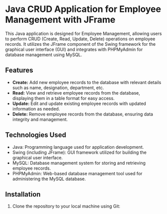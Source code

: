 # Java CRUD Application for Employee Management with JFrame

This Java application is designed for Employee Management, allowing users to perform CRUD (Create, Read, Update, Delete) operations on employee records. It utilizes the JFrame component of the Swing framework for the graphical user interface (GUI) and integrates with PHPMyAdmin for database management using MySQL.

## Features

- **Create:** Add new employee records to the database with relevant details such as name, designation, department, etc.
- **Read:** View and retrieve employee records from the database, displaying them in a table format for easy access.
- **Update:** Edit and update existing employee records with updated information as needed.
- **Delete:** Remove employee records from the database, ensuring data integrity and management.

## Technologies Used

- Java: Programming language used for application development.
- Swing (including JFrame): GUI framework utilized for building the graphical user interface.
- MySQL: Database management system for storing and retrieving employee records.
- PHPMyAdmin: Web-based database management tool used for administering the MySQL database.

## Installation

1. Clone the repository to your local machine using Git:

